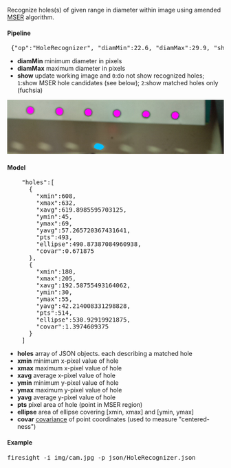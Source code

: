 Recognize holes(s) of given range in diameter within image using amended [MSER](http://docs.opencv.org/modules/features2d/doc/feature_detection_and_description.html#mser) algorithm.

#### Pipeline
<pre> {"op":"HoleRecognizer", "diamMin":22.6, "diamMax":29.9, "show":1}</pre>
* **diamMin** minimum diameter in pixels
* **diamMax** maximum diameter in pixels
* **show** update working image and 
 `0`:do not show recognized holes; 
 `1`:show MSER hole candidates (see below); 
 `2`:show matched holes only (fuchsia)

<img src="output0.jpg">

#### Model
<pre>
    "holes":[
      {
        "xmin":608,
        "xmax":632,
        "xavg":619.8985595703125,
        "ymin":45,
        "ymax":69,
        "yavg":57.265720367431641,
        "pts":493,
        "ellipse":490.87387084960938,
        "covar":0.671875
      },
      {
        "xmin":180,
        "xmax":205,
        "xavg":192.58755493164062,
        "ymin":30,
        "ymax":55,
        "yavg":42.214008331298828,
        "pts":514,
        "ellipse":530.92919921875,
        "covar":1.3974609375
      }
    ]
</pre>
* **holes** array of JSON objects. each describing a matched hole
* **xmin** minimum x-pixel value of hole
* **xmax** maximum x-pixel value of hole
* **xavg** average x-pixel value of hole
* **ymin** minimum y-pixel value of hole
* **ymax** maximum y-pixel value of hole
* **yavg** average y-pixel value of hole
* **pts** pixel area of hole (point in MSER region)
* **ellipse** area of ellipse covering [xmin, xmax] and [ymin, ymax]
* **covar** [covariance](http://en.wikipedia.org/wiki/Covariance) of point coordinates (used to measure "centered-ness")

#### Example
<pre>firesight -i img/cam.jpg -p json/HoleRecognizer.json</pre>